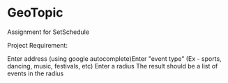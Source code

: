 # GeoTopic
Assignment for SetSchedule

Project Requirement:

Enter address (using google autocomplete)Enter "event type" (Ex - sports, dancing, music, festivals, etc)
Enter a radius
The result should be a list of events in the radius
